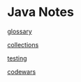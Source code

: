 # Java Notes

[glossary](glossary.md)

[collections](collections.md)

[testing](testing.md)

[codewars](../Codewars/README.md)